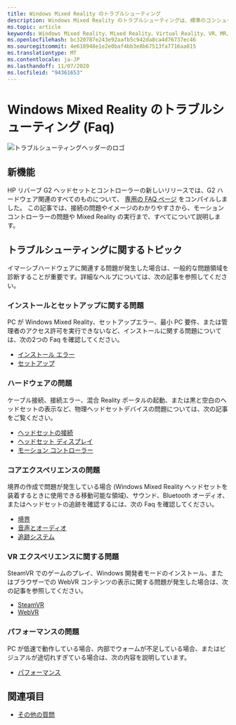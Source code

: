 ```yaml
---
title: Windows Mixed Reality のトラブルシューティング
description: Windows Mixed Reality のトラブルシューティングは、標準のコンシューマーサポートドキュメントを超えています。
ms.topic: article
keywords: Windows Mixed Reality、Mixed Reality、Virtual Reality、VR、MR、トラブルシューティング、エラー、ヘルプ、サポート
ms.openlocfilehash: bc320787e243e92aafb5c942da8ca4d76737ec46
ms.sourcegitcommit: 4e618948e1e2e0baf4bb3e8b67513fa7716aa815
ms.translationtype: MT
ms.contentlocale: ja-JP
ms.lasthandoff: 11/07/2020
ms.locfileid: "94361653"
---
```

# <a name="troubleshooting-windows-mixed-reality-faqs"></a>Windows Mixed Reality のトラブルシューティング (Faq)

![トラブルシューティングヘッダーのロゴ](images/1050px-Mixedrealityportal.png)

## <a name="whats-new"></a>新機能

HP リバーブ G2 ヘッドセットとコントローラーの新しいリリースでは、G2 ハードウェア関連のすべてのものについて、 [専用の FAQ ページ](reverbG2-faq.md) をコンパイルしました。 この記事では、接続の問題やイメージのわかりやすさから、モーションコントローラーの問題や Mixed Reality の実行まで、すべてについて説明します。

## <a name="troubleshooting-topics"></a>トラブルシューティングに関するトピック

イマーシブハードウェアに関連する問題が発生した場合は、一般的な問題領域を診断することが重要です。詳細なヘルプについては、次の記事を参照してください。 

### <a name="installation-and-setup-issues"></a>インストールとセットアップに関する問題

PC が Windows Mixed Reality、セットアップエラー、最小 PC 要件、または管理者のアクセス許可を実行できないなど、インストールに関する問題については、次の2つの Faq を確認してください。

- [インストール エラー](installation_errors.md)
- [セットアップ](wmr-setup-faq.md)

### <a name="hardware-issues"></a>ハードウェアの問題

ケーブル接続、接続エラー、混合 Reality ポータルの起動、または黒と空白のヘッドセットの表示など、物理ヘッドセットデバイスの問題については、次の記事をご覧ください。

- [ヘッドセットの接続](headset-connectivity.md)
- [ヘッドセット ディスプレイ](headset-display.md)
- [モーション コントローラー](motion-controller-problems.md)

### <a name="core-experience-issues"></a>コアエクスペリエンスの問題

境界の作成で問題が発生している場合 (Windows Mixed Reality ヘッドセットを装着するときに使用できる移動可能な領域)、サウンド、Bluetooth オーディオ、またはヘッドセットの追跡を確認するには、次の Faq を確認してください。

- [境界](boundary-questions.md)
- [音声とオーディオ](speech-and-audio.md)
- [追跡システム](tracking.md)

### <a name="vr-experience-issues"></a>VR エクスペリエンスに関する問題

SteamVR でのゲームのプレイ、Windows 開発者モードのインストール、またはブラウザーでの WebVR コンテンツの表示に関する問題が発生した場合は、次の記事を参照してください。

- [SteamVR](steamvr-questions.md)
- [WebVR](webvr-questions.md)

### <a name="performance-issues"></a>パフォーマンスの問題 

PC が低速で動作している場合、内部でウォームが不足している場合、またはビジュアルが途切れすぎている場合は、次の内容を説明しています。

- [パフォーマンス](performance-questions.md)

## <a name="see-also"></a>関連項目
- [その他の質問](other-questions.md)
